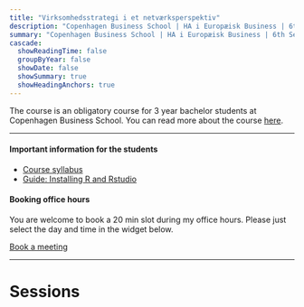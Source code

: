```yaml
---
title: "Virksomhedsstrategi i et netværksperspektiv"
description: "Copenhagen Business School | HA i Europæisk Business | 6th Semester"
summary: "Copenhagen Business School | HA i Europæisk Business | 6th Semester"
cascade:
  showReadingTime: false
  groupByYear: false
  showDate: false
  showSummary: true
  showHeadingAnchors: true
---
```


The course is an obligatory course for 3 year bachelor students at Copenhagen Business School. You can read more about the course [here](https://cbscanvas.instructure.com/courses/22821/modules/items/480509).

------------------------------------------------------------------------

#### Important information for the students

-   [Course syllabus](syllabus_2023.pdf)
-   [Guide: Installing R and Rstudio](setting_up_R.pdf)

#### Booking office hours

You are welcome to book a 20 min slot during my office hours. Please just select the day and time in the widget below.

<!-- Calendly link widget begin -->
<link href="https://assets.calendly.com/assets/external/widget.css" rel="stylesheet">
<script src="https://assets.calendly.com/assets/external/widget.js" type="text/javascript" async></script>
<a href="" onclick="Calendly.initPopupWidget({url: 'https://calendly.com/aga-ioa/20min'});return false;">Book a meeting</a>
<!-- Calendly link widget end -->

------------------------------------------------------------------------

# Sessions
